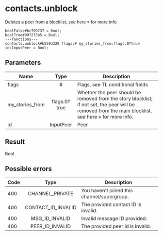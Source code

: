 # contacts.unblock
Deletes a peer from a blocklist, see here » for more info.

```
boolFalse#bc799737 = Bool;
boolTrue#997275b5 = Bool;
---functions---
contacts.unblock#b550d328 flags:# my_stories_from:flags.0?true id:InputPeer = Bool;
```

## Parameters
| Name | Type | Description |
| ---- | :----: | ----------- |
| flags | # | Flags, see TL conditional fields |
| my_stories_from | flags.0?true | Whether the peer should be removed from the story blocklist; if not set, the peer will be removed from the main blocklist, see here » for more info. |
| id | InputPeer | Peer |


## Result
Bool

## Possible errors
| Code | Type | Description |
| ---- | :----: | ----------- |
| 400 | CHANNEL_PRIVATE | You haven't joined this channel/supergroup. |
| 400 | CONTACT_ID_INVALID | The provided contact ID is invalid. |
| 400 | MSG_ID_INVALID | Invalid message ID provided. |
| 400 | PEER_ID_INVALID | The provided peer id is invalid. |

